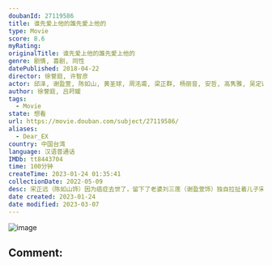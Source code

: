 ```yaml
---
doubanId: 27119586
title: 谁先爱上他的誰先愛上他的
type: Movie
score: 8.6
myRating: 
originalTitle: 谁先爱上他的誰先愛上他的
genre: 剧情, 喜剧, 同性
datePublished: 2018-04-22
director: 徐誉庭, 许智彦
actor: 邱泽, 谢盈萱, 陈如山, 黄圣球, 周洺甫, 梁正群, 杨丽音, 安哲, 高隽雅, 吴定谦, 刘黛莹, 钟欣凌, 万芳, 高爱伦, 范姜彦丰, 白痴公主
author: 徐誉庭, 吕莳媛
tags:
  - Movie
state: 想看
url: https://movie.douban.com/subject/27119586/
aliases:
  - Dear_EX
country: 中国台湾
language: 汉语普通话
IMDb: tt8443704
time: 100分钟
createTime: 2023-01-24 01:35:41
collectionDate: 2022-05-09
desc: 宋正远（陈如山饰）因为癌症去世了，留下了老婆刘三莲（谢盈萱饰）独自拉扯着儿子宋呈希（黄圣球饰）。让刘三莲无法原谅的是，宋正远人生的最后一段旅程是和一个名叫高裕杰（邱泽饰）的男人一起度过的。高裕...
date created: 2023-01-24
date modified: 2023-03-07
---
```


![image](p2548181591.jpg)

Comment:
---
